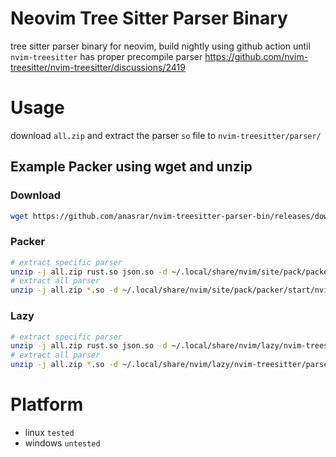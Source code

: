 # Neovim Tree Sitter Parser Binary

tree sitter parser binary for neovim, build nightly using github action until `nvim-treesitter` has proper precompile parser https://github.com/nvim-treesitter/nvim-treesitter/discussions/2419

# Usage

download `all.zip` and extract the parser `so` file to `nvim-treesitter/parser/`

## Example Packer using wget and unzip

### Download

```bash
wget https://github.com/anasrar/nvim-treesitter-parser-bin/releases/download/linux/all.zip
```

### Packer

```bash
# extract specific parser
unzip -j all.zip rust.so json.so -d ~/.local/share/nvim/site/pack/packer/start/nvim-treesitter/parser/
# extract all parser
unzip -j all.zip *.so -d ~/.local/share/nvim/site/pack/packer/start/nvim-treesitter/parser/
```

### Lazy

```bash
# extract specific parser
unzip -j all.zip rust.so json.so -d ~/.local/share/nvim/lazy/nvim-treesitter/parser/
# extract all parser
unzip -j all.zip *.so -d ~/.local/share/nvim/lazy/nvim-treesitter/parser/
```

# Platform

- linux `tested`
- windows `untested`
